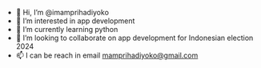 - 👋 Hi, I’m @imamprihadiyoko
- 👀 I’m interested in app development
- 🌱 I’m currently learning python
- 💞️ I’m looking to collaborate on app development for Indonesian election 2024
- 📫 I can be reach in email mamprihadiyoko@gmail.com

<!---
imamprihadiyoko/imamprihadiyoko is a ✨ special ✨ repository because its `README.md` (this file) appears on your GitHub profile.
You can click the Preview link to take a look at your changes.
--->
